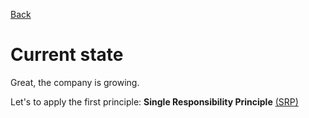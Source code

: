 [Back](../README.md)

# Current state

Great, the company is growing.

Let's to apply the first principle: **Single Responsibility Principle** [(SRP)](../solid-java-srp/SRP.md)

